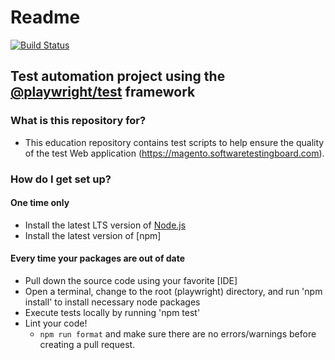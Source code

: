 # Readme #

[![Build Status](https://github.com/Ihor-Afanasenko/playwrigh_test_project/actions/workflows/playwright.yml/badge.svg?branch-maser)](https://github.com/Ihor-Afanasenko/playwrigh_test_project/actions/workflows/playwright.yml)

## Test automation project using the [@playwright/test](https://playwright.dev/) framework ##

### What is this repository for? ###

* This education repository contains test scripts to help ensure the quality of the test Web application (https://magento.softwaretestingboard.com).

### How do I get set up? ###

#### One time only ####

* Install the latest LTS version of [Node.js](https://nodejs.or/)
* Install the latest version of [npm]

#### Every time your packages are out of date ####

* Pull down the source code using your favorite [IDE]
* Open a terminal, change to the root (playwright) directory, and run 'npm install' to install necessary node packages
* Execute tests locally by running 'npm test'
* Lint your code!
  * `npm run format` and make sure there are no errors/warnings before creating a pull request.
